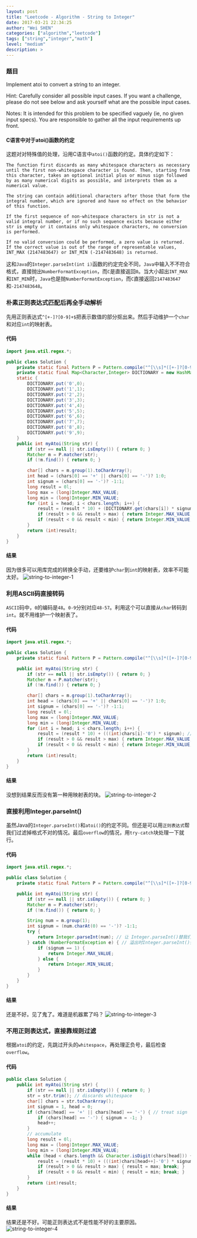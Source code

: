 ```yaml
---
layout: post
title: "Leetcode - Algorithm - String to Integer"
date: 2017-03-21 22:34:25
author: "Wei SHEN"
categories: ["algorithm","leetcode"]
tags: ["string","integer","math"]
level: "medium"
description: >
---
```


### 题目
Implement atoi to convert a string to an integer.

Hint: Carefully consider all possible input cases. If you want a challenge, please do not see below and ask yourself what are the possible input cases.

Notes: It is intended for this problem to be specified vaguely (ie, no given input specs). You are responsible to gather all the input requirements up front.

#### C语言中对于atoi()函数的约定
这题对对特殊值的处理，沿用C语言中`atoi()`函数的约定。具体约定如下：
```
The function first discards as many whitespace characters as necessary until the first non-whitespace character is found. Then, starting from this character, takes an optional initial plus or minus sign followed by as many numerical digits as possible, and interprets them as a numerical value.

The string can contain additional characters after those that form the integral number, which are ignored and have no effect on the behavior of this function.

If the first sequence of non-whitespace characters in str is not a valid integral number, or if no such sequence exists because either str is empty or it contains only whitespace characters, no conversion is performed.

If no valid conversion could be performed, a zero value is returned. If the correct value is out of the range of representable values, INT_MAX (2147483647) or INT_MIN (-2147483648) is returned.
```

这和`Java`的`Integer.parseInt(int i)`函数的约定完全不同，`Java`中输入不不符合格式，直接抛出`NumberFormatException`，而`C`是直接返回`0`。当大小超出`INT_MAX`和`INT_MIN`时，`Java`也是抛`NumberFormatException`，而`C`直接返回`2147483647`和`-2147483648`。

### 朴素正则表达式匹配后再全手动解析
先用正则表达式`^[+-]?[0-9]+$`把表示数值的部分抠出来。然后手动维护一个`char`和对应`int`的映射表。

#### 代码
```java
import java.util.regex.*;

public class Solution {
    private static final Pattern P = Pattern.compile("^[\\s]*([+-]?[0-9]+).*$");
    private static final Map<Character,Integer> DICTIONARY = new HashMap<>();
    static {
        DICTIONARY.put('0',0);
        DICTIONARY.put('1',1);
        DICTIONARY.put('2',2);
        DICTIONARY.put('3',3);
        DICTIONARY.put('4',4);
        DICTIONARY.put('5',5);
        DICTIONARY.put('6',6);
        DICTIONARY.put('7',7);
        DICTIONARY.put('8',8);
        DICTIONARY.put('9',9);
    }
    public int myAtoi(String str) {
        if (str == null || str.isEmpty()) { return 0; }
        Matcher m = P.matcher(str);
        if (!m.find()) { return 0; }

        char[] chars = m.group(1).toCharArray();
        int head = (chars[0] == '+' || chars[0] == '-')? 1:0;
        int signum = (chars[0] == '-')? -1:1;
        long result = 0l;
        long max = (long)Integer.MAX_VALUE;
        long min = (long)Integer.MIN_VALUE;
        for (int i = head; i < chars.length; i++) {
            result = (result * 10) + (DICTIONARY.get(chars[i]) * signum);
            if (result > 0 && result > max) { return Integer.MAX_VALUE; }
            if (result < 0 && result < min) { return Integer.MIN_VALUE; }
        }
        return (int)result;
    }
}
```

#### 结果
因为很多可以用库完成的转换全手动，还要维护`char`到`int`的映射表，效率不可能太好。
![string-to-integer-1](/images/leetcode/string-to-integer-1.png)

### 利用ASCII码直接转码
`ASCII`码中，`0`的编码是`48`。`0-9`分别对应`48-57`。利用这个可以直接从`char`转码到`int`。就不用维护一个映射表了。

#### 代码

```java
import java.util.regex.*;

public class Solution {
    private static final Pattern P = Pattern.compile("^[\\s]*([+-]?[0-9]+).*$");

    public int myAtoi(String str) {
        if (str == null || str.isEmpty()) { return 0; }
        Matcher m = P.matcher(str);
        if (!m.find()) { return 0; }

        char[] chars = m.group(1).toCharArray();
        int head = (chars[0] == '+' || chars[0] == '-')? 1:0;
        int signum = (chars[0] == '-')? -1:1;
        long result = 0l;
        long max = (long)Integer.MAX_VALUE;
        long min = (long)Integer.MIN_VALUE;
        for (int i = head; i < chars.length; i++) {
            result = (result * 10) + (((int)chars[i]-'0') * signum); // ascii码中 0 = 48
            if (result > 0 && result > max) { return Integer.MAX_VALUE; }
            if (result < 0 && result < min) { return Integer.MIN_VALUE; }
        }
        return (int)result;
    }
}
```

#### 结果
没想到结果反而没有第一种用映射表的块。
![string-to-integer-2](/images/leetcode/string-to-integer-2.png)

### 直接利用Integer.parseInt()
虽然Java的`Integer.parseInt()`和`atoi()`的约定不同。但还是可以用`正则表达式`帮我们过滤掉格式不对的情况。最后`overflow`的情况，用`try-catch`块处理一下就行。

#### 代码

```java
import java.util.regex.*;

public class Solution {
    private static final Pattern P = Pattern.compile("^[\\s]*([+-]?[0-9]+).*$");

    public int myAtoi(String str) {
        if (str == null || str.isEmpty()) { return 0; }
        Matcher m = P.matcher(str);
        if (!m.find()) { return 0; }

        String num = m.group(1);
        int signum = (num.charAt(0) == '-')? -1:1;
        try {
            return Integer.parseInt(num); // 让 Integer.parseInt()替我们工作
        } catch (NumberFormatException e) { // 溢出时Integer.parseInt()会抛出异常，这里额外处理一下
            if (signum == 1) {
                return Integer.MAX_VALUE;
            } else {
                return Integer.MIN_VALUE;
            }
        }
    }
}
```

#### 结果
还是不好。见了鬼了。难道是机器累了吗？
![string-to-integer-3](/images/leetcode/string-to-integer-3.png)

### 不用正则表达式，直接靠规则过滤
根据`atoi`的约定，先跳过开头的`whitespace`，再处理正负号，最后检查`overflow`。

#### 代码
```java
public class Solution {
    public int myAtoi(String str) {
        if (str == null || str.isEmpty()) { return 0; }
        str = str.trim(); // discards whitespace
        char[] chars = str.toCharArray();
        int signum = 1, head = 0;
        if (chars[head] == '+' || chars[head] == '-') { // treat sign
            if (chars[head] == '-') { signum = -1; }
            head++;
        }
        // accumulate
        long result = 0l;
        long max = (long)Integer.MAX_VALUE;
        long min = (long)Integer.MIN_VALUE;
        while (head < chars.length && Character.isDigit(chars[head])) {
            result = (result * 10) + (((int)chars[head++]-'0') * signum); // char '0' = int 48, in ascii
            if (result > 0 && result > max) { result = max; break; }
            if (result < 0 && result < min) { result = min; break; }
        }
        return (int)result;
    }
}
```

#### 结果
结果还是不好。可能正则表达式不是性能不好的主要原因。
![string-to-integer-4](/images/leetcode/string-to-integer-4.png)
